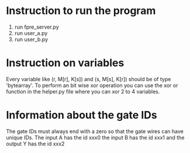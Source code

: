 # Instruction to run the program
1. run fpre_server.py
2. run user_a.py
3. run user_b.py

# Instruction on variables

Every variable like (r, M[r], K[s]) and (s, M[s], K[r]) should be of
type 'bytearray'. To perform an bit wise xor operation you can use the
xor or function in the helper.py file where you can xor 2 to 4 variables.

# Information about the gate IDs
The gate IDs must always end with a zero so that the gate wires can have 
unique IDs. The input A has the id xxx0 the input B has the id xxx1 and
the output Y has the id xxx2